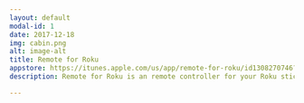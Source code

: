 ```yaml
---
layout: default
modal-id: 1
date: 2017-12-18
img: cabin.png
alt: image-alt
title: Remote for Roku
appstore: https://itunes.apple.com/us/app/remote-for-roku/id1308270746?mt=12
description: Remote for Roku is an remote controller for your Roku stick, it lets you easily control your Roku from your iMac/MacbookPro. you will never worry about losing your Roku remote again. More than that, the app allows you to cast all formats of your video/music to Roku. Just simply connect to your wifi to begin.

---
```

